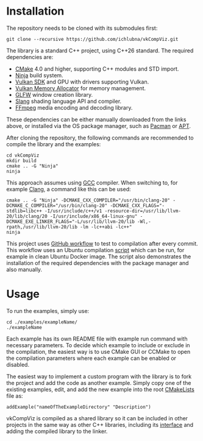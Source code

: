 # Installation
The repository needs to be cloned with its submodules first:
```
git clone --recursive https://github.com/ichlubna/vkCompViz.git
```

The library is a standard C++ project, using C++26 standard. The required dependencies are:  
- [CMake](https://cmake.org) 4.0 and higher, supporting C++ modules and STD import.
- [Ninja](https://ninja-build.org) build system.
- [Vulkan SDK](https://www.lunarg.com/vulkan-sdk/) and GPU with drivers supporting Vulkan.
- [Vulkan Memory Allocator](https://gpuopen.com/vulkan-memory-allocator/) for memory management.
- [GLFW](https://www.glfw.org) window creation library.
- [Slang](https://shader-slang.org) shading language API and compiler.
- [FFmpeg](https://ffmpeg.org) media encoding and decoding library.

These dependencies can be either manually downloaded from the links above, or installed via the OS package manager, such as [Pacman](https://wiki.archlinux.org/title/Pacman) or [APT](https://help.ubuntu.com/kubuntu/desktopguide/C/apt-get.html).  

After cloning the repository, the following commands are recommended to compile the library and the examples:  
```
cd vkCompViz
mkdir build
cmake .. -G "Ninja"
ninja
```

This approach assumes using [GCC](https://gcc.gnu.org) compiler. When switching to, for example [Clang](https://clang.llvm.org), a command like this can be used:  
```
cmake .. -G "Ninja" -DCMAKE_CXX_COMPILER="/usr/bin/clang-20" -DCMAKE_C_COMPILER="/usr/bin/clang-20" -DCMAKE_CXX_FLAGS="-stdlib=libc++ -I/usr/include/c++/v1 -resource-dir=/usr/lib/llvm-20/lib/clang/20 -I/usr/include/x86_64-linux-gnu" -DCMAKE_EXE_LINKER_FLAGS="-L/usr/lib/llvm-20/lib -Wl,-rpath,/usr/lib/llvm-20/lib -lm -lc++abi -lc++"
ninja
```

This project uses [GitHub workflow](/.github/workflows/linuxBuild.yml) to test to compilation after every commit. This workflow uses an Ubuntu compilation [script](/scripts/buildOnUbuntu-24_04.sh) which can be run, for example in clean Ubuntu Docker image. The script also demonstrates the installation of the required dependencies with the package manager and also manually.

# Usage
To run the examples, simply use:  
```
cd ./examples/exampleName/
./exampleName
```

Each example has its own README file with example run command with necessary parameters. To decide which example to include or exclude in the compilation, the easiest way is to use CMake GUI or CCMake to open the compilation parameters where each example can be enabled or disabled.  

The easiest way to implement a custom program with the library is to fork the project and add the code as another example. Simply copy one of the existing examples, edit, and add the new example into the root [CMakeLists](/CMakeLists.txt) file as:
```
addExample("nameOfTheExampleDirectory" "Description")
```

vkCompViz is compiled as a shared library so it can be included in other projects in the same way as other C++ libraries, including its [interface](/vkCompViz/include/vkCompViz.cppm) and adding the compiled library to the linker.
